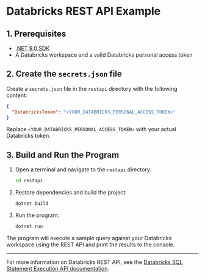 # Databricks REST API Example

## 1. Prerequisites

- [.NET 9.0 SDK](https://dotnet.microsoft.com/en-us/download/dotnet/9.0)
- A Databricks workspace and a valid Databricks personal access token

## 2. Create the `secrets.json` file

Create a `secrets.json` file in the `restapi` directory with the following content:

```json
{
  "DatabricksToken": "<YOUR_DATABRICKS_PERSONAL_ACCESS_TOKEN>"
}
```

Replace `<YOUR_DATABRICKS_PERSONAL_ACCESS_TOKEN>` with your actual Databricks token.

## 3. Build and Run the Program

1. Open a terminal and navigate to the `restapi` directory:
   ```sh
   cd restapi
   ```
2. Restore dependencies and build the project:
   ```sh
   dotnet build
   ```
3. Run the program:
   ```sh
   dotnet run
   ```

The program will execute a sample query against your Databricks workspace using the REST API and print the results to the console.

---
For more information on Databricks REST API, see the [Databricks SQL Statement Execution API documentation](https://docs.databricks.com/en/sql/api/sql-execution.html).
